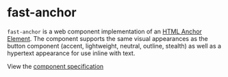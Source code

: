 # fast-anchor
`fast-anchor` is a web component implementation of an [HTML Anchor Element](https://developer.mozilla.org/en-US/docs/Web/HTML/Element/a). The component supports the same visual appearances as the button component (accent, lightweight, neutral, outline, stealth) as well as a hypertext appearance for use inline with text.

View the [component specification](../button/button.spec.md)